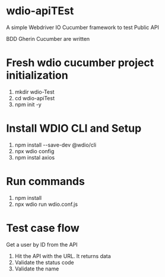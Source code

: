 # wdio-apiTEst
A simple Webdriver IO Cucumber framework to test Public API 

BDD Gherin Cucumber are written 

# Fresh wdio cucumber project initialization 
1. mkdir wdio-Test
2. cd wdio-apiTest
3. npm init -y

# Install WDIO CLI and Setup 
1. npm install --save-dev @wdio/cli
2. npx wdio config
3. npm instal axios 

# Run commands 
1. npm install
2. npx wdio run wdio.conf.js

# Test case flow
Get a user by ID from the API 
1. Hit the API with the URL. It returns data 
2. Validate the status code
3. Validate the name